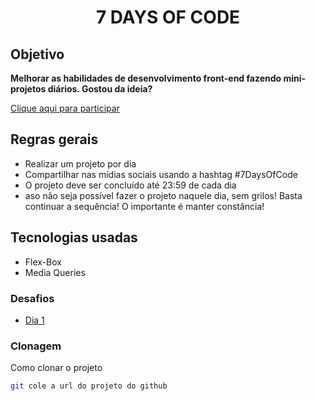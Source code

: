 <h1 align="center" style="font-weight: bold;">7 DAYS OF CODE</h1>


<p align="center">
    <h2>Objetivo</h2>
    <b>Melhorar as habilidades de desenvolvimento front-end fazendo mini-projetos diários. Gostou da ideia?</b>
</p>
<a href="https://7daysofcode.io/">Clique aqui para participar</a>
 



<h2 id="technologies">Regras gerais</h2>

- Realizar um projeto por dia
- Compartilhar nas mídias sociais usando a hashtag #7DaysOfCode
- O projeto deve ser concluído até 23:59 de cada dia
- aso não seja possível fazer o projeto naquele dia, sem grilos! Basta continuar a sequência! O importante é manter constância!

<h2 id="started">Tecnologias usadas</h2>

- Flex-Box
- Media Queries

<h3>Desafios</h3>


- [Dia 1](https://github.com)

<h3>Clonagem</h3>

Como clonar o projeto

```bash
git cole a url do projeto do github
```



